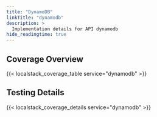 ```yaml
---
title: "DynamoDB"
linkTitle: "dynamodb"
description: >
  Implementation details for API dynamodb
hide_readingtime: true
---
```


## Coverage Overview

{{< localstack_coverage_table service="dynamodb" >}}

## Testing Details

{{< localstack_coverage_details service="dynamodb" >}}

